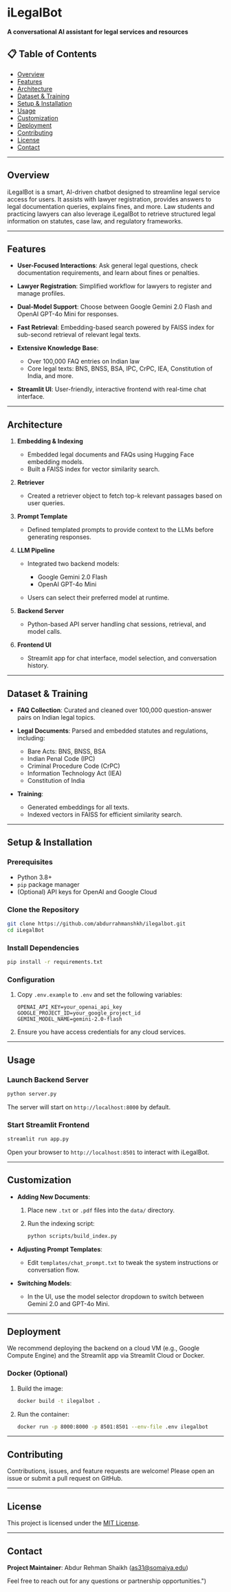 # iLegalBot

**A conversational AI assistant for legal services and resources**

## 📋 Table of Contents

* [Overview](#overview)
* [Features](#features)
* [Architecture](#architecture)
* [Dataset & Training](#dataset--training)
* [Setup & Installation](#setup--installation)
* [Usage](#usage)
* [Customization](#customization)
* [Deployment](#deployment)
* [Contributing](#contributing)
* [License](#license)
* [Contact](#contact)

---

## Overview

iLegalBot is a smart, AI-driven chatbot designed to streamline legal service access for users. It assists with lawyer registration, provides answers to legal documentation queries, explains fines, and more. Law students and practicing lawyers can also leverage iLegalBot to retrieve structured legal information on statutes, case law, and regulatory frameworks.

---

## Features

* **User-Focused Interactions**: Ask general legal questions, check documentation requirements, and learn about fines or penalties.
* **Lawyer Registration**: Simplified workflow for lawyers to register and manage profiles.
* **Dual-Model Support**: Choose between Google Gemini 2.0 Flash and OpenAI GPT-4o Mini for responses.
* **Fast Retrieval**: Embedding-based search powered by FAISS index for sub-second retrieval of relevant legal texts.
* **Extensive Knowledge Base**:

  * Over 100,000 FAQ entries on Indian law
  * Core legal texts: BNS, BNSS, BSA, IPC, CrPC, IEA, Constitution of India, and more.
* **Streamlit UI**: User-friendly, interactive frontend with real-time chat interface.

---

## Architecture

1. **Embedding & Indexing**

   * Embedded legal documents and FAQs using Hugging Face embedding models.
   * Built a FAISS index for vector similarity search.
2. **Retriever**

   * Created a retriever object to fetch top-k relevant passages based on user queries.
3. **Prompt Template**

   * Defined templated prompts to provide context to the LLMs before generating responses.
4. **LLM Pipeline**

   * Integrated two backend models:

     * Google Gemini 2.0 Flash
     * OpenAI GPT-4o Mini
   * Users can select their preferred model at runtime.
5. **Backend Server**

   * Python-based API server handling chat sessions, retrieval, and model calls.
6. **Frontend UI**

   * Streamlit app for chat interface, model selection, and conversation history.

---

## Dataset & Training

* **FAQ Collection**: Curated and cleaned over 100,000 question-answer pairs on Indian legal topics.
* **Legal Documents**: Parsed and embedded statutes and regulations, including:

  * Bare Acts: BNS, BNSS, BSA
  * Indian Penal Code (IPC)
  * Criminal Procedure Code (CrPC)
  * Information Technology Act (IEA)
  * Constitution of India
* **Training**:

  * Generated embeddings for all texts.
  * Indexed vectors in FAISS for efficient similarity search.

---

## Setup & Installation

### Prerequisites

* Python 3.8+
* `pip` package manager
* (Optional) API keys for OpenAI and Google Cloud

### Clone the Repository

```bash
git clone https://github.com/abdurrahmanshkh/ilegalbot.git
cd iLegalBot
```

### Install Dependencies

```bash
pip install -r requirements.txt
```

### Configuration

1. Copy `.env.example` to `.env` and set the following variables:

   ```env
   OPENAI_API_KEY=your_openai_api_key
   GOOGLE_PROJECT_ID=your_google_project_id
   GEMINI_MODEL_NAME=gemini-2.0-flash
   ```
2. Ensure you have access credentials for any cloud services.

---

## Usage

### Launch Backend Server

```bash
python server.py
```

The server will start on `http://localhost:8000` by default.

### Start Streamlit Frontend

```bash
streamlit run app.py
```

Open your browser to `http://localhost:8501` to interact with iLegalBot.

---

## Customization

* **Adding New Documents**:

  1. Place new `.txt` or `.pdf` files into the `data/` directory.
  2. Run the indexing script:

     ```bash
     python scripts/build_index.py
     ```
* **Adjusting Prompt Templates**:

  * Edit `templates/chat_prompt.txt` to tweak the system instructions or conversation flow.
* **Switching Models**:

  * In the UI, use the model selector dropdown to switch between Gemini 2.0 and GPT-4o Mini.

---

## Deployment

We recommend deploying the backend on a cloud VM (e.g., Google Compute Engine) and the Streamlit app via Streamlit Cloud or Docker.

### Docker (Optional)

1. Build the image:

   ```bash
   docker build -t ilegalbot .
   ```
2. Run the container:

   ```bash
   docker run -p 8000:8000 -p 8501:8501 --env-file .env ilegalbot
   ```

---

## Contributing

Contributions, issues, and feature requests are welcome! Please open an issue or submit a pull request on GitHub.

---

## License

This project is licensed under the [MIT License](LICENSE).

---

## Contact

**Project Maintainer**: Abdur Rehman Shaikh ([as31@somaiya.edu](mailto:as31@somaiya.edu))

Feel free to reach out for any questions or partnership opportunities.")
